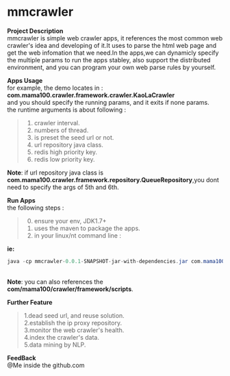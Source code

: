 # mmcrawler
<b>Project Description</b></br>
  mmcrawler is simple web crawler apps, it references the most common web crawler's idea and developing of it.It uses to parse     the html web page and get the web infomation that we need.In the apps,we can dynamicly specify the multiple params to run the    apps stabley, also support the distributed environment, and you can program your own web parse rules by yourself.
  
<b>Apps Usage</b></br>
for example, the demo locates in : <b>com.mama100.crawler.framework.crawler.KaoLaCrawler</b><br>
and you should specify the running params, and it exits if none params.<br>
the runtime arguments is about following :
>1. crawler interval.<br>
>2. numbers of thread.<br>
>3. is preset the seed url or not.<br>
>4. url repository java class.<br>
>5. redis high priority key.<br>
>6. redis low priority key.<br>

<b>Note</b>: if url repository java class is <b>com.mama100.crawler.framework.repository.QueueRepository</b>,you dont need to specify the args of 5th and 6th.<br>

<b>Run Apps</b></br>
the following steps :<br>
>0. ensure your env, JDK1.7+
>1. uses the maven to package the apps.</br>
>2. in your linux/nt command line :</br>

<b>ie:</b><br> 
```JAVA
java -cp mmcrawler-0.0.1-SNAPSHOT-jar-with-dependencies.jar com.mama100.crawler.framework.crawler.KaoLaCrawler 2000 20 false com.mama100.crawler.framework.repository.RedisRepository crawler.todo.high.163.kaola crawler.todo.low.163.kaola
```

<br><b>Note</b>: you can also references the <b>com/mama100/crawler/framework/scripts</b>.</br>

<b>Further Feature</b></br>
>1.dead seed url, and reuse solution.</br>
>2.establish the ip proxy repository.</br>
>3.monitor the web crawler's health.</br>
>4.index the crawler's data.</br>
>5.data mining by NLP.

<b>FeedBack</b></br>
@Me inside the github.com



